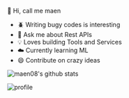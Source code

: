 

 :man:  Hi, call me maen

- :beetle: Writing bugy codes is interesting
- :snake: Ask me about Rest APIs
- :bulb: Loves building Tools and Services
- :cloud:  Currently learning ML
- :smile:  Contribute on crazy ideas


![maen08's github stats](https://github-readme-stats.vercel.app/api?username=maen08)

![profile](https://komarev.com/ghpvc/?username=maen08)

